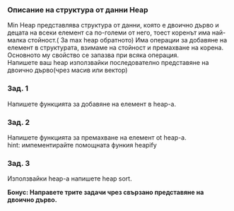 ### Описание на структура от данни Heap

Min Heap представлява структура от данни, която е двоично дърво и децата на всеки елемент са по-големи от него, тоест коренът има най-малка стойност.( За max heap обратното)
Има операции за добавяне на елемент в структурата, взимаме на стойност и премахване на корена. Основното му свойство се запазва при всяка операция.\
Напишете ваш heap използвайки последователно представяне на двоично дърво(чрез масив или вектор)
### Зад. 1
Напишете функцията за добавяне на елемент в heap-a.
### Зад. 2
Напишете функцията за премахване на елемент ot heap-a.\
hint: импементирайте помощната функия heapify
### Зад. 3
Използвайки heap-а напишете heap sort.

**Бонус: Направете трите задачи чрез свързано представяне на двоично дърво.**
